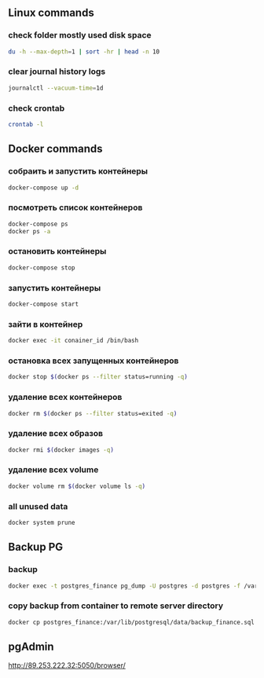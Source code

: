 ## Linux commands
### check folder mostly used disk space
```bash
du -h --max-depth=1 | sort -hr | head -n 10
```
### clear journal history logs
```bash
journalctl --vacuum-time=1d
```
### check crontab
```bash
crontab -l
```



## Docker commands
### собраить и запустить контейнеры
```bash
docker-compose up -d
```
### посмотреть список контейнеров
```bash
docker-compose ps
docker ps -a
```
### остановить контейнеры
```bash
docker-compose stop
```
### запустить контейнеры
```bash
docker-compose start
```
### зайти в контейнер
```bash
docker exec -it conainer_id /bin/bash
```
### остановка всех запущенных контейнеров
```bash
docker stop $(docker ps --filter status=running -q)
```
### удаление всех контейнеров
```bash
docker rm $(docker ps --filter status=exited -q)
```
### удаление всех образов
```bash
docker rmi $(docker images -q)
```
### удаление всех volume
```bash
docker volume rm $(docker volume ls -q)
```
### all unused data
```bash
docker system prune
```

## Backup PG
### backup
```bash
docker exec -t postgres_finance pg_dump -U postgres -d postgres -f /var/lib/postgresql/data/backup_finance.sql
```
### copy backup from container to remote server directory
```bash
docker cp postgres_finance:/var/lib/postgresql/data/backup_finance.sql /projects/backup/backup_finance.sql
```
## pgAdmin
http://89.253.222.32:5050/browser/
